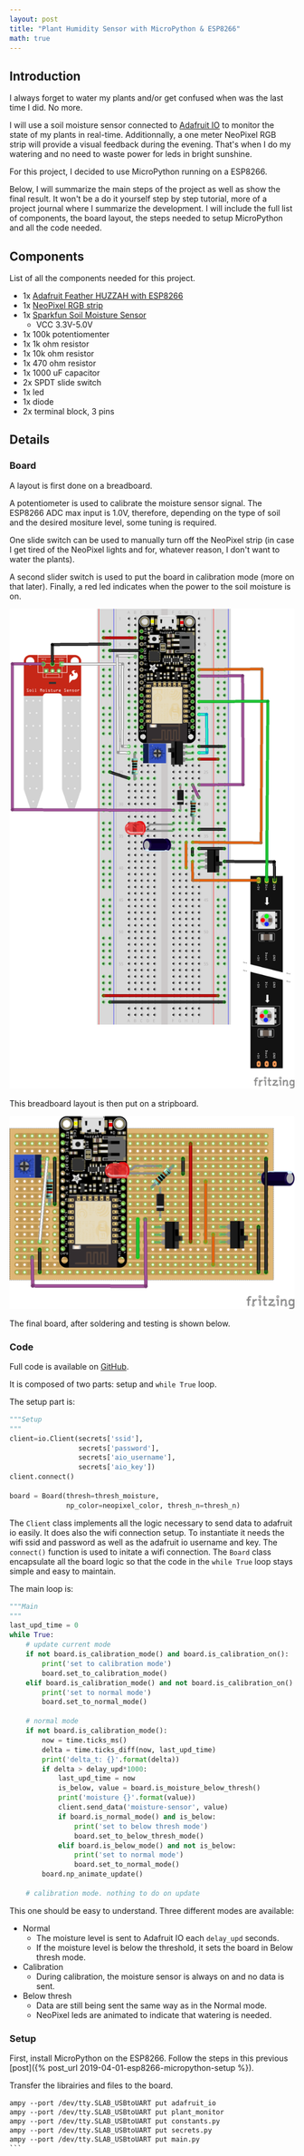 ```yaml
---
layout: post
title: "Plant Humidity Sensor with MicroPython & ESP8266"
math: true
---
```


## Introduction

I always forget to water my plants and/or get confused when was the last time I did. No more.

I will use a soil moisture sensor connected to [Adafruit IO](https://io.adafruit.com) to monitor the state of my plants in real-time. Additionnally, a one meter NeoPixel RGB strip will provide a visual feedback during the evening. That's when I do my watering and no need to waste power for leds in bright sunshine.

For this project, I decided to use MicroPython running on a ESP8266.

Below, I will summarize the main steps of the project as well as show the final result. It won't be a do it yourself step by step tutorial, more of a project journal where I summarize the development. I will include the full list of components, the board layout, the steps needed to setup MicroPython and all the code needed.

## Components

List of all the components needed for this project.

- 1x [Adafruit Feather HUZZAH with ESP8266](https://www.adafruit.com/product/2821)
- 1x [NeoPixel RGB strip](https://www.adafruit.com/product/1460?length=1)
- 1x [Sparkfun Soil Moisture Sensor](https://www.sparkfun.com/products/13637)
  - VCC 3.3V-5.0V
- 1x 100k potentiomenter
- 1x 1k ohm resistor
- 1x 10k ohm resistor
- 1x 470 ohm resistor
- 1x 1000 uF capacitor
- 2x SPDT slide switch
- 1x led
- 1x diode
- 2x terminal block, 3 pins

## Details

### Board

A layout is first done on a breadboard.

A potentiometer is used to calibrate the moisture sensor signal. The ESP8266 ADC max input is 1.0V, therefore, depending on the type of soil and the desired mositure level, some tuning is required.

One slide switch can be used to manually turn off the NeoPixel strip (in case I get tired of the NeoPixel lights and for, whatever reason, I don't want to water the plants).

A second slider switch is used to put the board in calibration mode (more on that later). Finally, a red led indicates when the power to the soil moisture is on.

![layout_bb](/assets/original_layout_bb.png)

This breadboard layout is then put on a stripboard.

![layout_bb_stripboard](/assets/strip_board_layout_bb.png)

The final board, after soldering and testing is shown below.

### Code

Full code is available on [GitHub](https://github.com/ostamand/plant-monitor).

It is composed of two parts: setup and `while True` loop.

The setup part is:

```python
"""Setup
"""
client=io.Client(secrets['ssid'],
                 secrets['password'],
                 secrets['aio_username'],
                 secrets['aio_key'])
client.connect()

board = Board(thresh=thresh_moisture,
              np_color=neopixel_color, thresh_n=thresh_n)
```

The `Client` class implements all the logic necessary to send data to adafruit io easily. It does also the wifi connection setup. To instantiate it needs the wifi ssid and password as well as the adafruit io username and key. The `connect()` function is used to initate a wifi connection. The `Board` class encapsulate all the board logic so that the code in the `while True` loop stays simple and easy to maintain.

The main loop is:

```python
"""Main
"""
last_upd_time = 0
while True:
    # update current mode
    if not board.is_calibration_mode() and board.is_calibration_on():
        print('set to calibration mode')
        board.set_to_calibration_mode()
    elif board.is_calibration_mode() and not board.is_calibration_on():
        print('set to normal mode')
        board.set_to_normal_mode()

    # normal mode
    if not board.is_calibration_mode():
        now = time.ticks_ms()
        delta = time.ticks_diff(now, last_upd_time)
        print('delta_t: {}'.format(delta))
        if delta > delay_upd*1000:
            last_upd_time = now
            is_below, value = board.is_moisture_below_thresh()
            print('moisture {}'.format(value))
            client.send_data('moisture-sensor', value)
            if board.is_normal_mode() and is_below:
                print('set to below thresh mode')
                board.set_to_below_thresh_mode()
            elif board.is_below_mode() and not is_below:
                print('set to normal mode')
                board.set_to_normal_mode()
        board.np_animate_update()

    # calibration mode. nothing to do on update
```

This one should be easy to understand. Three different modes are available:

- Normal
  - The moisture level is sent to Adafruit IO each `delay_upd` seconds.
  - If the moisture level is below the threshold, it sets the board in Below thresh mode.
- Calibration
  - During calibration, the moisture sensor is always on and no data is sent.
- Below thresh
  - Data are still being sent the same way as in the Normal mode.
  - NeoPixel leds are animated to indicate that watering is needed.

### Setup

First, install MicroPython on the ESP8266. Follow the steps in this previous [post]({% post_url 2019-04-01-esp8266-micropython-setup %}).

Transfer the librairies and files to the board.

````
ampy --port /dev/tty.SLAB_USBtoUART put adafruit_io
ampy --port /dev/tty.SLAB_USBtoUART put plant_monitor
ampy --port /dev/tty.SLAB_USBtoUART put constants.py
ampy --port /dev/tty.SLAB_USBtoUART put secrets.py
ampy --port /dev/tty.SLAB_USBtoUART put main.py
```
````
